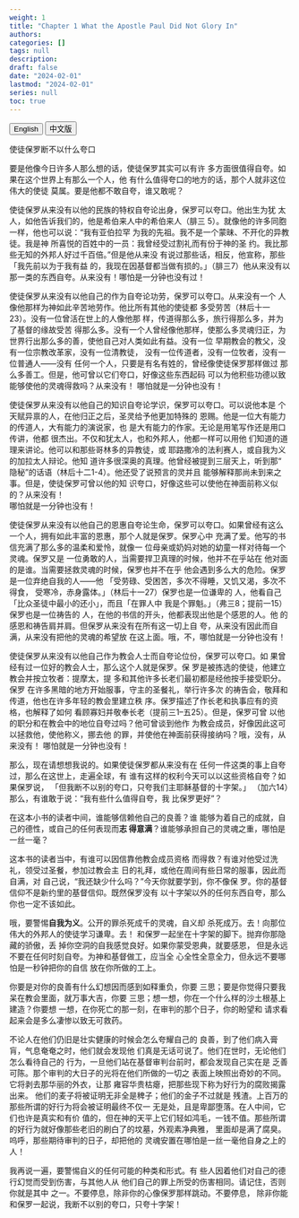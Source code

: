 ```yaml
---
weight: 1
title: "Chapter 1 What the Apostle Paul Did Not Glory In"
authors: 
categories: []
tags: null
description: 
draft: false
date: "2024-02-01"
lastmod: "2024-02-01"
series: null
toc: true
---
```


<!--more-->

<!-- Tab links -->
<div class="tab">
  <button class="tablinks active" onclick="tablabel(event, 'english')">English</button>
  <button class="tablinks" onclick="tablabel(event, 'chinese')">中文版</button>
  
</div>

<!-- Tab content -->
<div id="english" class="tabcontent" style="display:block">

</div>

<div id="chinese" class="tabcontent">
 
使徒保罗断不以什么夸口

要是他像今日许多人那么想的话，使徒保罗其实可以有许
多方面很值得自夸。如果在这个世界上有那么一个人，他
有什么值得夸口的地方的话，那个人就非这位伟大的使徒
莫属。要是他都不敢自夸，谁又敢呢？

使徒保罗从来没有以他的民族的特权自夸<label for="特权" class="margin-toggle sidenote-number"></label><span class="sidenote">论出身，保罗可以夸口</span>。他出生为犹
太人，如他告诉我们的，他是希伯来人中的希伯来人（腓三
5）。就像他的许多同胞一样，他也可以说：“我有亚伯拉罕
为我的先祖。我不是一个蒙昧、不开化的异教徒。我是神
所喜悦的百姓中的一员：我曾经受过割礼而有份于神的圣
约。我比那些无知的外邦人好过千百倍。”但是他从来没
有说过那些话，相反，他宣称，那些「我先前以为于我有益
的，我现在因基督都当做有损的。」（腓三7）他从来没有以
那一类的东西自夸。从来没有！哪怕是一分钟也没有过！

使徒保罗从来没有以他自己的作为自夸<label for="作为" class="margin-toggle sidenote-number"></label><span class="sidenote">论功劳，保罗可以夸口</span>。从来没有一个
人像他那样为神如此辛苦地劳作。他比所有其他的使徒都
多受劳苦（林后十一23）。没有一位曾活在世上的人像他那
样，传道得那么多，旅行得那么多，并为了基督的缘故受苦
得那么多。没有一个人曾经像他那样，使那么多灵魂归正，为
世界行出那么多的善，使他自己对人类如此有益。没有一位
早期教会的教父，没有一位宗教改革家，没有一位清教徒，
没有一位传道者，没有一位牧者，没有一位普通人——没有
任何一个人，只要是有名有姓的，曾经像使徒保罗那样做过
那么多善工。但是，他可曾以它们夸口，好像这些东西起码
可以为他积些功德以致能够使他的灵魂得救吗？从来没有！
哪怕就是一分钟也没有！

使徒保罗从来没有以他自己的知识自夸<label for="" class="margin-toggle sidenote-number"></label><span class="sidenote">论学识，保罗可以夸口</span>。可以说他本是
个天赋异禀的人，在他归正之后，圣灵给予他更加特殊的
恩赐。他是一位大有能力的传道人，大有能力的演说家，也
是大有能力的作家。无论是用笔写作还是用口传讲，他都
很杰出。不仅和犹太人，也和外邦人，他都一样可以用他
们知道的道理来讲论。他可以和那些哥林多的异教徒，或
耶路撒冷的法利赛人，或自我为义的加拉太人辩论。他知
道许多很深奥的真理。他曾经被提到三层天上，听到那“
隐秘”的话语（林后十二1-4）。他还受了说预言的灵并且
能够解释那尚未到来之事。但是，使徒保罗可曾以他的知
识夸口，好像这些可以使他在神面前称义似的？从来没有！  
哪怕就是一分钟也没有！

使徒保罗从来没有以他自己的恩惠自夸<label for="" class="margin-toggle sidenote-number"></label><span class="sidenote">论生命，保罗可以夸口</span>。如果曾经有这么
一个人，拥有如此丰富的恩惠，那个人就是保罗。保罗心中
充满了爱。他写的书信充满了那么多的温柔和爱怜，就像一
位母亲或奶妈对她的幼童一样对待每一个灵魂。保罗又是
一位勇敢的人，当需要捍卫真理的时候，他并不在乎站在
他对面的是谁。当需要拯救灵魂的时候，保罗也并不在乎
他会遇到多么大的危险。保罗是一位弃绝自我的人——他
「受劳碌、受困苦，多次不得睡，又饥又渴，多次不得食，
受寒冷，赤身露体。」（林后十一27）保罗也是一位谦卑的
人，他看自己「比众圣徒中最小的还小」，而且「在罪人中
我是个罪魁。」（弗三8；提前一15）保罗也是一位祷告的
人，在他的书信的开头，他都表现出他是个感恩的人。他
的感恩和祷告肩并肩。但保罗从来没有在所有这一切上自
夸，从来没有因此而自满，从来没有把他的灵魂的希望放
在这上面。哦，不，哪怕就是一分钟也没有！

使徒保罗从来没有以他自己作为教会人士而自夸<label for="" class="margin-toggle sidenote-number"></label><span class="sidenote">论位份，保罗可以夸口</span>。如
果曾经有过一位好的教会人士，那么这个人就是保罗。保
罗是被拣选的使徒，他建立教会并按立牧者：提摩太，提
多和其他许多长老们最初都是经他按手接受职分。保罗
在许多黑暗的地方开始服事，守主的圣餐礼，举行许多次
的祷告会，敬拜和传道，他也在许多年轻的教会里建立秩
序。保罗描述了作长老和执事应有的资格，也解释了如何
看顾寡妇并敬奉长老（提前三1–五25）。但是，保罗可曾
以他的职分和在教会中的地位自夸过吗？他可曾谈到他作
为教会成员，好像因此这可以拯救他，使他称义，挪去他
的罪，并使他在神面前获得接纳吗？哦，没有，从来没有！
哪怕就是一分钟也没有！

那么，现在请想想我说的。如果使徒保罗都从来没有在
任何一件这类的事上自夸过，那么在这世上，走遍全球，有
谁有这样的权利今天可以以这些资格自夸？如果保罗说，
「但我断不以别的夸口，只夸我们主耶稣基督的十字架。」
（加六14）那么，有谁敢于说：“我有些什么值得自夸，我
比保罗更好”？

在这本小书的读者中间，谁能够信赖他自己的良善？谁
能够为着自己的成就，自己的德性，或自己的任何表现而<b>志
得意满</b>？谁能够承担自己的灵魂之重，哪怕是一丝一毫？

这本书的读者当中，有谁可以因信靠他教会成员资格
而得救？有谁对他受过洗礼，领受过圣餐，参加过教会主
日的礼拜，或他在周间有些日常的服事，因此而自满，对
自己说，“我还缺少什么吗？”今天你就要学到，你不像保
罗。你的基督信仰不是新约里的基督信仰。既然保罗没有
以十字架以外的任何东西自夸，那么你也一定不该如此。

哦，要警惕<b>自我为义</b>。公开的罪杀死成千的灵魂，自义却
杀死成万。去！向那位伟大的外邦人的使徒学习谦卑。去！
和保罗一起坐在十字架的脚下。抛弃你那隐藏的骄傲，丢
掉你空洞的自我感觉良好。如果你蒙受恩典，就要感恩，
但是永远不要在任何时刻自夸。为神和基督做工，应当全
心全性全意全力，但永远不要哪怕是一秒钟把你的自信
放在你所做的工上。

你要是对你的良善有什么幻想因而感到如释重负，你要
三思；要是你觉得只要我呆在教会里面，就万事大吉，你要
三思；想一想，你在一个什么样的沙土根基上建造？你要想
一想，在你死亡的那一刻，在审判的那个日子，你的盼望和
请求看起来会是多么凄惨以致无可救药。

不论人在他们仍旧是壮实健康的时候会怎么夸耀自己的
良善，到了他们病入膏肓，气息奄奄之时，他们就会发现他
们真是无话可说了。他们在世时，无论他们怎么看待自己的
行为，一旦他们站在基督审判台前时，都会发现自己实在是
乏善可陈。那个审判的大日子的光将在他们所做的一切之
表面上映照出奇妙的不同。它将剥去那华丽的外衣，让那
雍容华贵枯瘪，把那些现下称为好行为的腐败揭露出来。
他们的麦子将被证明无非全是稗子；他们的金子不过就是
残渣。上百万的那些所谓的好行为将会被证明最终不仅一
无是处，且是卑鄙堕落。在人中间，它们也许是真实和有价
值的，但在神的天平上它们轻如鸿毛，一钱不值。那些所谓
的好行为就好像那些老旧的刷白了的坟墓，外观素净典雅，
里面却是满了腐臭。呜呼，那些期待审判的日子，却把他的
灵魂安置在哪怕是一丝一毫他自身之上的人！

我再说一遍，要警惕自义的任何可能的种类和形式。有
些人因着他们对自己的德行幻觉而受到伤害，与其他人从
他们自己的罪上所受的伤害相同。请记住，否则你就是其中
之一。不要停息，除非你的心像保罗那样跳动。不要停息，
除非你能和保罗一起说，我断不以别的夸口，只夸十字架！
</div>